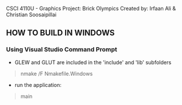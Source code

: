 CSCI 4110U - Graphics Project: Brick Olympics
Created by: Irfaan Ali & Christian Soosaipillai

## HOW TO BUILD IN WINDOWS

### Using Visual Studio Command Prompt

- GLEW and GLUT are included in the 'include' and 'lib' subfolders

> nmake /F Nmakefile.Windows

- run the application:

> main